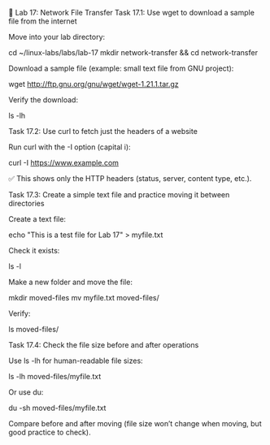 🔹 Lab 17: Network File Transfer
Task 17.1: Use wget to download a sample file from the internet

Move into your lab directory:

cd ~/linux-labs/labs/lab-17
mkdir network-transfer && cd network-transfer


Download a sample file (example: small text file from GNU project):

wget http://ftp.gnu.org/gnu/wget/wget-1.21.1.tar.gz


Verify the download:

ls -lh

Task 17.2: Use curl to fetch just the headers of a website

Run curl with the -I option (capital i):

curl -I https://www.example.com


✅ This shows only the HTTP headers (status, server, content type, etc.).

Task 17.3: Create a simple text file and practice moving it between directories

Create a text file:

echo "This is a test file for Lab 17" > myfile.txt


Check it exists:

ls -l


Make a new folder and move the file:

mkdir moved-files
mv myfile.txt moved-files/


Verify:

ls moved-files/

Task 17.4: Check the file size before and after operations

Use ls -lh for human-readable file sizes:

ls -lh moved-files/myfile.txt


Or use du:

du -sh moved-files/myfile.txt


Compare before and after moving (file size won’t change when moving, but good practice to check).
